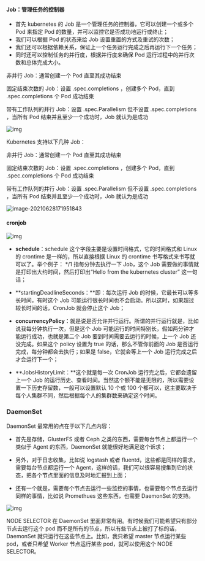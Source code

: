 #### Job：管理任务的控制器



- 首先 kubernetes 的 Job 是一个管理任务的控制器，它可以创建一个或多个 Pod 来指定 Pod 的数量，并可以监控它是否成功地运行或终止；
- 我们可以根据 Pod 的状态来给 Job 设置重置的方式及重试的次数；
- 我们还可以根据依赖关系，保证上一个任务运行完成之后再运行下一个任务；
- 同时还可以控制任务的并行度，根据并行度来确保 Pod 运行过程中的并行次数和总体完成大小。

⾮并⾏ Job：通常创建⼀个 Pod 直⾄其成功结束 

固定结束次数的 Job：设置 .spec.completions ，创建多个 Pod，直到 .spec.completions 个 Pod 成功结束 

带有⼯作队列的并⾏ Job：设置 .spec.Parallelism 但不设置 .spec.completions ，当所有 Pod 结束并且⾄少⼀个成功时，Job 就认为是成功

![img](https://edu.aliyun.com/files/course/2021/04-02/1646306b25ea647399.jpeg)



Kubernetes ⽀持以下⼏种 Job： 

⾮并⾏ Job：通常创建⼀个 Pod 直⾄其成功结束 

固定结束次数的 Job：设置 .spec.completions ，创建多个 Pod，直到 .spec.completions 个 Pod 成功结束 

带有⼯作队列的并⾏ Job：设置 .spec.Parallelism 但不设置 .spec.completions ，当所有 Pod 结束并且⾄少⼀个成功时，Job 就认为是成功

![image-20210628171951843](C:\Users\Dongzihao\AppData\Roaming\Typora\typora-user-images\image-20210628171951843.png)



#### cronjob

![img](https://edu.aliyun.com/files/course/2021/04-02/164850284db3319326.png)

- **schedule**：schedule 这个字段主要是设置时间格式，它的时间格式和 Linux 的 crontime 是一样的，所以直接根据 Linux 的 crontime 书写格式来书写就可以了。举个例子： */1 指每分钟去执行一下 Job，这个 Job 需要做的事情就是打印出大约时间，然后打印出“Hello from the kubernetes cluster” 这一句话；

 

- **startingDeadlineSeconds：**即：每次运行 Job 的时候，它最长可以等多长时间，有时这个 Job 可能运行很长时间也不会启动。所以这时，如果超过较长时间的话，CronJob 就会停止这个 Job；

 

- **concurrencyPolicy**：就是说是否允许并行运行。所谓的并行运行就是，比如说我每分钟执行一次，但是这个 Job 可能运行的时间特别长，假如两分钟才能运行成功，也就是第二个 Job 要到时间需要去运行的时候，上一个 Job 还没完成。如果这个 policy 设置为 true 的话，那么不管你前面的 Job 是否运行完成，每分钟都会去执行；如果是 false，它就会等上一个 Job 运行完成之后才会运行下一个；

 

- **JobsHistoryLimit：**这个就是每一次 CronJob 运行完之后，它都会遗留上一个 Job 的运行历史、查看时间。当然这个额不能是无限的，所以需要设置一下历史存留数，一般可以设置默认 10 个或 100 个都可以，这主要取决于每个人集群不同，然后根据每个人的集群数来确定这个时间。



### DaemonSet

DaemonSet 最常用的点在于以下几点内容：

 

- 首先是存储，GlusterFS 或者 Ceph 之类的东西，需要每台节点上都运行一个类似于 Agent 的东西，DaemonSet 就能很好地满足这个诉求；

 

- 另外，对于日志收集，比如说 logstash 或者 fluentd，这些都是同样的需求，需要每台节点都运行一个 Agent，这样的话，我们可以很容易搜集到它的状态，把各个节点里面的信息及时地汇报到上面；

 

- 还有一个就是，需要每个节点去运行一些监控的事情，也需要每个节点去运行同样的事情，比如说 Promethues 这些东西，也需要 DaemonSet 的支持。



![img](https://edu.aliyun.com/files/course/2021/04-02/1656331dd189550131.png)



NODE SELECTOR 在 DaemonSet 里面非常有用。有时候我们可能希望只有部分节点去运行这个 pod 而不是所有的节点，所以有些节点上被打了标的话，DaemonSet 就只运行在这些节点上。比如，我只希望 master 节点运行某些 pod，或者只希望 Worker 节点运行某些 pod，就可以使用这个 NODE SELECTOR。

